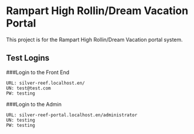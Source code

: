 # Rampart High Rollin/Dream Vacation Portal

This project is for the Rampart High Rollin/Dream Vacation portal system.

## Test Logins

###Login to the Front End
```
URL: silver-reef.localhost.en/
UN: test@test.com
PW: testing
```

###Login to the Admin
```
URL: silver-reef-portal.localhost.en/administrator
UN: testing
PW: testing
```

